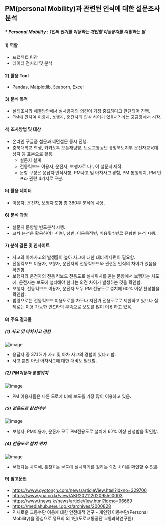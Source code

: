 ## PM(personal Mobility)과 관련된 인식에 대한 설문조사 분석 
##### * Personal Mobility : 1인의 전기를 이용하는 개인형 이동장치를 지칭하는 말

#### 1) 역할
 - 프로젝트 팀장
 - 데이터 전처리 및 분석

#### 2) 활용 Tool
 - Pandas, Matplotlib, Seaborn, Excel

#### 3) 분석 목적
 - 실태조사와 해결방안에서 실사용자의 의견이 가장 중요하다고 판단되어 진행.
 - PM에 관하여 이용자, 보행자, 운전자의 인식 차이가 있을까? 라는 궁금증에서 시작.

#### 4) 조사방법 및 대상
 - 온라인 구글품 설문과 대면설문 동시 진행.
 - 충북대학교 학생, 카카오톡 오픈채팅방, 도로교통공단 충청북도지부 운전자교육대상자 등 표본으로 활용.
   * 설문지 설계
    - 전동킥보드 이용자, 운전자, 보행자로 나누어 설문지 제작.
    - 문항 구성은 응답자 인적사항, PM사고 및 아차사고 경험, PM 통행위치, PM 인프라 관련 4가지로 구분.

#### 5) 활용 데이터
 - 이용자, 운전자, 보행자 포함 총 380부 분석에 사용.

#### 6) 분석 과정
 - 설문지 문항별 빈도분석 시행.
 - 교차 분석을 활용하여 나이별, 성별, 이용목적별, 이용횟수별로 문항별 분석 시행.

#### 7) 분석 결론 및 인사이트
 - 사고와 아차사고의 발생률이 높아 사고에 대한 대비책 마련이 필요함.
 - 전동킥보드 이용자, 보행자, 운전자의 전동킥보드와 관련된 인식의 차이가 있음을 확인함.
 - 보행자와 운전자의 전동 킥보드 전용도로 설치위치를 묻는 문항에서 보행자는 차도에, 운전자는 보도에 설치해야 한다는 의견 차이가 
   발생하는 것을 확인함.
 - 보행자, 전동킥보드 이용자, 운전자 모두 PM 전용도로 설치에 60% 이상 찬성함을 확인함.
 - 법령으로는 전동킥보드 이용도로를 차도나 자전거 전용도로로 제한하고 있으나 실제로는 이용 가능한 인프라의 부족으로 보도를 많이 이용     하고 있음.

#### 8) 주요 결과물 


##### (1) 사고 및 아차사고 경험

![image](https://user-images.githubusercontent.com/120262018/213060990-eac359e1-aad4-4035-9302-8292acc0b53e.png)

- 응답자 중 37.1%가 사고 및 아차 사고의 경험이 있다고 함.
- 사고 뿐만 아닌 아차사고에 대한 대비도 필요함.   

##### (2) PM이용자 통행위치
![image](https://user-images.githubusercontent.com/120262018/213061016-a4a2a474-7a99-4a87-8845-c9ea1fdef9bc.png)

- PM 이용자들은 다른 도로에 비해 보도를 가장 많이 이용하고 있음.

##### (3) 전용도로 찬성여부
![image](https://user-images.githubusercontent.com/120262018/213061114-7e178b4c-5568-48bb-8c89-93ec4ddd08cb.png)

- 보행자, PM이용자, 운전자 모두 PM전용도로 설치에 60% 이상 찬성함을 확인함.

##### (4) 전용도로 설치 위치
![image](https://user-images.githubusercontent.com/120262018/213061119-a7272c74-5c66-46b0-a32c-1475ddf75b81.png)

- 보행자는 차도에, 운전자는 보도에 설치하기를 원하는 의견 차이를 확인할 수 있음.

 #### 9) 참고문헌 
- https://www.gyotongn.com/news/articleView.html?idxno=329706
- https://www.yna.co.kr/view/AKR20211202095500003
- https://www.tnews.kr/news/articleView.html?idxno=96669
- https://mediahub.seoul.go.kr/archives/2000828
- P 새로운 교통수단 이용에 대한 안전대책 연구 - 개인형 이동수단(Personal Mobility)을 중심으로 명묘희 외 1인(도로교통공단 교통과학연구원)
